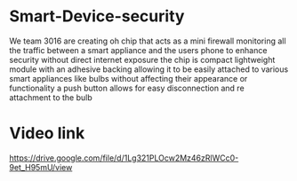 # Smart-Device-security
We team 3016 are creating oh chip that acts as a mini firewall monitoring all the traffic between a smart appliance and the users phone to enhance security without direct internet exposure the chip is compact lightweight module with an adhesive backing allowing it to be easily attached to various smart appliances like bulbs without affecting their appearance or functionality a push button allows for easy disconnection and re attachment to the bulb
# Video link
https://drive.google.com/file/d/1Lg321PLOcw2Mz46zRlWCc0-9et_H95mU/view
